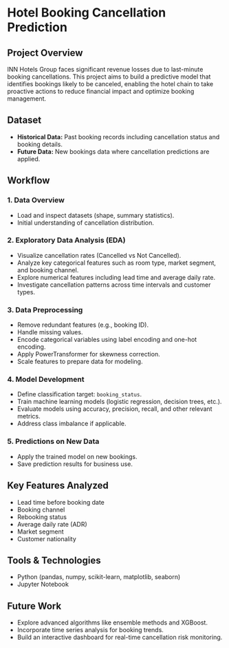 # Hotel Booking Cancellation Prediction

## Project Overview
INN Hotels Group faces significant revenue losses due to last-minute booking cancellations. This project aims to build a predictive model that identifies bookings likely to be canceled, enabling the hotel chain to take proactive actions to reduce financial impact and optimize booking management.

## Dataset
- **Historical Data:** Past booking records including cancellation status and booking details.
- **Future Data:** New bookings data where cancellation predictions are applied.

## Workflow

### 1. Data Overview
- Load and inspect datasets (shape, summary statistics).
- Initial understanding of cancellation distribution.

### 2. Exploratory Data Analysis (EDA)
- Visualize cancellation rates (Cancelled vs Not Cancelled).
- Analyze key categorical features such as room type, market segment, and booking channel.
- Explore numerical features including lead time and average daily rate.
- Investigate cancellation patterns across time intervals and customer types.

### 3. Data Preprocessing
- Remove redundant features (e.g., booking ID).
- Handle missing values.
- Encode categorical variables using label encoding and one-hot encoding.
- Apply PowerTransformer for skewness correction.
- Scale features to prepare data for modeling.

### 4. Model Development
- Define classification target: `booking_status`.
- Train machine learning models (logistic regression, decision trees, etc.).
- Evaluate models using accuracy, precision, recall, and other relevant metrics.
- Address class imbalance if applicable.

### 5. Predictions on New Data
- Apply the trained model on new bookings.
- Save prediction results for business use.

## Key Features Analyzed
- Lead time before booking date
- Booking channel
- Rebooking status
- Average daily rate (ADR)
- Market segment
- Customer nationality

## Tools & Technologies
- Python (pandas, numpy, scikit-learn, matplotlib, seaborn)
- Jupyter Notebook

## Future Work
- Explore advanced algorithms like ensemble methods and XGBoost.
- Incorporate time series analysis for booking trends.
- Build an interactive dashboard for real-time cancellation risk monitoring.
